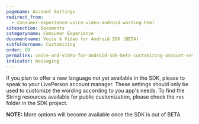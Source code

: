 ```yaml
---
pagename: Account Settings
redirect_from:
  - consumer-experience-voice-video-android-wording.html
sitesection: Documents
categoryname: Consumer Experience
documentname: Voice & Video for Android SDK (BETA)
subfoldername: Customizing
order: 80
permalink: voice-and-video-for-android-sdk-beta-customizing-account-settings.html
indicator: messaging
---
```

If you plan to offer a new language not yet available in the SDK, please to speak to your LivePerson account manager. These settings should only be used to customize the wording according to you app's needs. To find the String resources available for public customization, please check the `res` folder in the SDK project.

**NOTE:** More options will become available once the SDK is out of BETA
